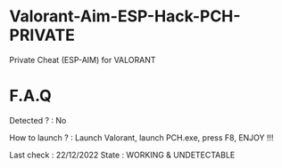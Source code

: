 # Valorant-Aim-ESP-Hack-PCH-PRIVATE
Private Cheat (ESP-AIM) for VALORANT

# F.A.Q

Detected ? : No

How to launch ? : Launch Valorant, launch PCH.exe, press F8, ENJOY !!!

Last check : 22/12/2022
State : WORKING & UNDETECTABLE
